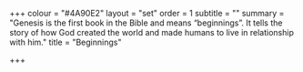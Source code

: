 +++
colour = "#4A90E2"
layout = "set"
order = 1
subtitle = ""
summary = "Genesis is the first book in the Bible and means “beginnings”. It tells the story of how God created the world and made humans to live in relationship with him."
title = "Beginnings"

+++

